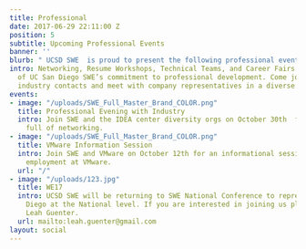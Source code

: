 ```yaml
---
title: Professional
date: 2017-06-29 22:11:00 Z
position: 5
subtitle: Upcoming Professional Events
banner: ''
blurb: " UCSD SWE  is proud to present the following professional events\n"
intro: Networking, Resume Workshops, Technical Teams, and Career Fairs are all examples
  of UC San Diego SWE’s commitment to professional development. Come join us to gain
  industry contacts and meet with company representatives in a diverse environment.
events:
- image: "/uploads/SWE_Full_Master_Brand_COLOR.png"
  title: Professional Evening with Industry
  intro: Join SWE and the IDEA center diversity orgs on October 30th  for an evening
    full of networking.
- image: "/uploads/SWE_Full_Master_Brand_COLOR.png"
  title: VMware Information Session
  intro: Join SWE and VMware on October 12th for an informational session regarding
    employment at VMware.
  url: "/"
- image: "/uploads/123.jpg"
  title: WE17
  intro: UCSD SWE will be returning to SWE National Conference to represent UC San
    Diego at the National level. If you are interested in joining us please contact
    Leah Guenter.
  url: mailto:leah.guenter@gmail.com
layout: social
---
```


